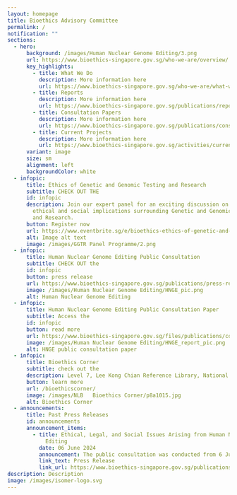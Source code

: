 ```yaml
---
layout: homepage
title: Bioethics Advisory Committee
permalink: /
notification: ""
sections:
  - hero:
      background: /images/Human Nuclear Genome Editing/3.png
      url: https://www.bioethics-singapore.gov.sg/who-we-are/overview/
      key_highlights:
        - title: What We Do
          description: More information here
          url: https://www.bioethics-singapore.gov.sg/who-we-are/what-we-do/
        - title: Reports
          description: More information here
          url: https://www.bioethics-singapore.gov.sg/publications/reports/
        - title: Consultation Papers
          description: More information here
          url: https://www.bioethics-singapore.gov.sg/publications/consultation-papers/
        - title: Current Projects
          description: More information here
          url: https://www.bioethics-singapore.gov.sg/activities/current-projects/
      variant: image
      size: sm
      alignment: left
      backgroundColor: white
  - infopic:
      title: Ethics of Genetic and Genomic Testing and Research
      subtitle: CHECK OUT THE
      id: infopic
      description: Join our expert panel for an exciting discussion on the emerging
        ethical and social implications surrounding Genetic and Genomic Testing
        and Research.
      button: Register now
      url: https://www.eventbrite.sg/e/bioethics-ethics-of-genetic-and-genomic-testing-and-research-tickets-936296055707
      alt: Image alt text
      image: /images/GGTR Panel Programme/2.png
  - infopic:
      title: Human Nuclear Genome Editing Public Consultation
      subtitle: CHECK OUT the
      id: infopic
      button: press release
      url: https://www.bioethics-singapore.gov.sg/publications/press-releases/bac-hnge-press-release/
      image: /images/Human Nuclear Genome Editing/HNGE_pic.png
      alt: Human Nuclear Genome Editing
  - infopic:
      title: Human Nuclear Genome Editing Public Consultation Paper
      subtitle: Access the
      id: infopic
      button: read more
      url: https://www.bioethics-singapore.gov.sg/files/publications/consultation-papers/hnge_public_consultation_paper.pdf
      image: /images/Human Nuclear Genome Editing/HNGE_report_pic.png
      alt: HNGE public consultation paper
  - infopic:
      title: Bioethics Corner
      subtitle: check out the
      description: Level 7, Lee Kong Chian Reference Library, National Library Building
      button: learn more
      url: /bioethicscorner/
      image: /images/NLB   Bioethics Corner/p8a1015.jpg
      alt: Bioethics Corner
  - announcements:
      title: Past Press Releases
      id: announcements
      announcement_items:
        - title: Ethical, Legal, and Social Issues Arising from Human Nuclear Genome
            Editing
          date: 06 June 2024
          announcement: The public consultation was conducted from 6 June to 16 August 2024.
          link_text: Press Release
          link_url: https://www.bioethics-singapore.gov.sg/publications/press-releases/bac-hnge-press-release/
description: Description
image: /images/isomer-logo.svg
---
```

